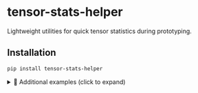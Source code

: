 # tensor-stats-helper
Lightweight utilities for quick tensor statistics during prototyping.

## Installation
```bash
pip install tensor-stats-helper
``` 

<details>
<summary>🧠 Additional examples (click to expand)</summary>

<pre><code class="language-python">
#  SECTION 0 + 1  ·  GLOBAL CONFIG  +  DATA I/O  +  SANITY

# Purpose
#   • Central CFG dict: tweak here → propagates everywhere.
#   • Shape-agnostic loader: survives extra/missing channels,
#     higher resolutions, or time-stacked inputs.
#   • Quick sanity asserts to catch label flips & data corruption.

# ---------- imports ----------
from pathlib import Path
import random, torch, torch.nn as nn, torch.utils.data as td

# ---------- editable global hyper-parameters ----------
CFG = {
    # will auto-update ‘in_ch’ and ‘img_shape’ after first batch
    "in_ch":      6,            # expected channels; used for asserts
    "out_ch":     2,            # change to N for multi-class
    "pos_weight": 1500.0,       # background : foreground weight
    "batch":      64,
    "device":     "cuda" if torch.cuda.is_available() else "cpu",
}

# ---------- core loader ----------
def load_sample(pt_path: Path):
    """Return (x, y) tensors from a saved .pt file.
       - x: C×H×W  float32
       - y:     H×W  int64   (class indices)"""
    t = torch.load(pt_path)          # raw tensor saved by organisers
    x, y = t[:-1].float(), t[-1].long()
    return x, y

def make_loader(data_dir, split="train", batch=CFG["batch"]):
    """Shape-agnostic DataLoader ready for any #channels / resolution."""
    files = sorted(Path(data_dir).glob("*.pt"))
    if split == "train":
        random.shuffle(files)

    xs, ys = zip(*(load_sample(f) for f in files))
    xs, ys = torch.stack(xs), torch.stack(ys)        # B×C×H×W ,  B×H×W

    # ---- auto-update CFG on first call ----
    if CFG["in_ch"] != xs.size(1):           # extra / missing channels
        CFG["in_ch"] = xs.size(1)
    if "img_shape" not in CFG or CFG["img_shape"] != xs.shape[-2:]:
        CFG["img_shape"] = xs.shape[-2:]     # e.g. (50,181) → (100,361)

    ds = td.TensorDataset(xs, ys)
    return td.DataLoader(ds, batch_size=batch, shuffle=(split == "train"))

# ---------- fast sanity check ----------
def sanity_batch(x, y):
    """Abort early if something is obviously wrong."""
    B, C, H, W = x.shape
    assert y.shape == (B, H, W),   "Label dims mismatch ⟹ check loader."
    assert C == CFG["in_ch"],      "Unexpected channel count."
    # Positive-pixel ratio flag for label corruption
    pos_ratio = y.float().mean().item()
    assert pos_ratio < 0.02,       f"Suspiciously high positives ({pos_ratio:.3%})."

# Example usage
if __name__ == "__main__":
    dl = make_loader("/path/to/train", "train")
    x, y = next(iter(dl))
    sanity_batch(x, y)
    print("Loaded batch OK:", x.shape, y.shape, CFG)

# Section 2 · Augmentation Arsenal
# Drag-drop functions; toggle inside apply_train_aug().
# Comments explain what / why each aug helps for possible task extensions.

import torch, math, torch.nn.functional as F

# horizontal flip along azimuth axis – safe if dataset is ±π-symmetric
def random_azimuth_flip(x, y):
    if torch.rand(1) < 0.5:
        x = torch.flip(x, [-1]); y = torch.flip(y, [-1])
    return x, y

# roll ±1 pixel in range – mimics slight distance shift, combats over-fit to exact bins
def range_jitter(x, y, max_px: int = 1):
    shift = int(torch.randint(-max_px, max_px + 1, (1,)))
    if shift:
        x = torch.roll(x, shift, dims=-2)
        y = torch.roll(y, shift, dims=-2)
    return x, y

# randomly zero entire channels – trains resilience to missing sensor slices
def channel_drop(x, y, p: float = 0.15):
    mask = torch.rand(x.size(1), device=x.device) > p
    return x * mask[:, None, None], y

# additive Gaussian noise – guards unseen SNR or weather conditions
def add_noise(x, y, sigma: float = 0.02):
    return x + sigma * torch.randn_like(x), y

# MixUp at batch level – reduces label noise sensitivity; keep commented unless BCE/Dice loss handles soft labels
def mixup_batch(x, y, alpha: float = 0.4):
    lam = torch.distributions.Beta(alpha, alpha).sample()
    idx = torch.randperm(x.size(0))
    x_mix = lam * x + (1 - lam) * x[idx]
    # for hard-label segmentation you may choose y or y[idx] based on lam; here we keep dominant
    return x_mix, y if lam >= 0.5 else y[idx]

# convert polar grid to Cartesian coords and concatenate as two extra channels – useful if organisers ask for Cartesian output
def polar_to_cartesian(x):
    B, C, H, W = x.shape
    rng = torch.linspace(-1, 1, H, device=x.device).view(1, 1, H, 1).expand(B, 1, H, W)
    az  = torch.linspace(-1, 1, W, device=x.device).view(1, 1, 1, W).expand(B, 1, H, W)
    x_cart = rng * torch.cos(az * math.pi)
    y_cart = rng * torch.sin(az * math.pi)
    return torch.cat([x, x_cart, y_cart], 1)

# master switchboard – edit order / comment lines to suit
def apply_train_aug(x, y):
    x, y = random_azimuth_flip(x, y)
    x, y = range_jitter(x, y)
    x, y = channel_drop(x, y)
    x, y = add_noise(x, y)
    # x, y = mixup_batch(x, y)      # enable if using soft-label-friendly loss
    return x, y

# Section 3 · Mutation-to-Hook Map
# One-glance guide: if the organisers change ⟨X⟩, jump to the code hook noted.

# Input tensor  ────────────────────────────────────────────────────────────
#   examples  : extra / missing channels, higher resolution, time stacks
#   hooks     : Section 4  build_first_conv, Conv3dStem
#               Section 2  channel_drop (training aug)

# Metadata conditioning  ──────────────────────────────────────────────────
#   examples  : scalar (temperature), vector (GPS pose)
#   hooks     : Section 4  FiLM block

# Label space  ────────────────────────────────────────────────────────────
#   examples  : multi-class (human / cyclist / vehicle),
#               multi-label, per-instance masks
#   hooks     : Section 5  MultiClassHead, MultiLabelHead, InstanceCenterHead

# Output geometry  ────────────────────────────────────────────────────────
#   examples  : Cartesian map instead of polar, dual-task polar+cartesian
#   hooks     : Section 2  polar_to_cartesian
#               Section 5  attach_head with separate outputs

# Scoring metric  ─────────────────────────────────────────────────────────
#   examples  : mIoU, Dice, F1@0.9, mAP, new weighted accuracy
#   hooks     : Section 6  metric registry + threshold sweeper   (to add)

# Domain shift  ───────────────────────────────────────────────────────────
#   examples  : rain vs sunny, indoor vs outdoor, lower SNR
#   hooks     : Section 2  aug bag (noise, jitter, MixUp)
#               Section 10 TTA & Section 12 robustness tests     (to add)

# Section 4 · Input & Metadata Adaptation Hooks
# Plug-and-play utilities that let the same backbone survive extra channels,
# time-stacked inputs, or side-information (GPS, temperature, etc.).

import torch
import torch.nn as nn

# Flexible 2-D stem – swap this for the fixed first conv in any model
def build_first_conv(in_ch, out_ch=64, k=3, p=1):
    # Use bias=False so weight shape = (out_ch, in_ch, k, k) can be expanded later
    return nn.Conv2d(in_ch, out_ch, k, padding=p, bias=False)

# 3-D stem for inputs shaped B×T×C×H×W (time stacks or micro-Doppler slices)
class Conv3dStem(nn.Module):
    # squeeze time with Conv3d → Conv2d so main network remains 2-D
    def __init__(self, in_ch_per_frame, out_ch=64, t_kernel=3):
        super().__init__()
        self.conv3d = nn.Conv3d(1, out_ch, (t_kernel, 3, 3),
                                padding=(t_kernel // 2, 1, 1))
    def forward(self, x):             # x : B×T×C×H×W   (C usually 6)
        B, T, C, H, W = x.shape
        x = x.view(B, 1, T * C, H, W) # merge time & channel dim
        x = self.conv3d(x)            # B×out_ch×H×W after squeeze
        return x.squeeze(2)

# FiLM (Feature-wise Linear Modulation) block for scalar / vector metadata
class FiLM(nn.Module):
    """
    Example: condition the mid-layer of UNet on a 4-D GPS+temperature vector.
    Usage: feats = film(feats, meta)  # feats: B×C×H×W, meta: B×cond_dim
    """
    def __init__(self, feat_ch: int, cond_dim: int, hidden: int = 32):
        super().__init__()
        self.net = nn.Sequential(
            nn.Linear(cond_dim, hidden),
            nn.ReLU(),
            nn.Linear(hidden, feat_ch * 2)   # scale and shift
        )

    def forward(self, feats, meta):
        gam_beta = self.net(meta)            # B×2C
        gamma, beta = gam_beta.chunk(2, dim=1)
        gamma = gamma.view(-1, feats.size(1), 1, 1)
        beta  = beta.view(-1, feats.size(1), 1, 1)
        return feats * (1 + gamma) + beta

# ------------------------------------------------------------------
# Example integration snippets (copy into your model definition)
#
# 1. Replace the first conv layer:
#    model.stem = build_first_conv(CFG["in_ch"], out_ch=64)
#
# 2. For time stacks (T×C×H×W), preprocess in forward():
#    x = Conv3dStem(CFG["in_ch"])(x)   # then feed into 2-D backbone
#
# 3. Inject FiLM after encoder mid-block:
#    self.film = FiLM(feat_ch=128, cond_dim=meta_dim)
#    ...
#    feats = self.film(feats, meta_vector)
#
# These hooks cover Mutation-Table rows:
#   • Input tensor changes (channels, resolution, time stacks)
#   • Metadata conditioning (scalar or vector side-info)

# Section 5 · Output-Head Variants
# Drop-in blocks that let the same backbone cope with a
#  • multi-class semantic map
#  • multi-label (one-vs-all) targets
#  • per-instance masks via centre-heat-map + offset regression
# Call attach_head(backbone, ...) once after building the UNet.

import torch.nn as nn

# ---------- simple heads ----------

class MultiClassHead(nn.Module):
    # one softmax logit per class (C_out ≥ 2)
    def __init__(self, in_ch: int, num_classes: int):
        super().__init__()
        self.conv = nn.Conv2d(in_ch, num_classes, 1)
    def forward(self, feats):
        return self.conv(feats)         # use CrossEntropy / Dice

class MultiLabelHead(nn.Module):
    # one sigmoid logit per independent label
    def __init__(self, in_ch: int, num_labels: int):
        super().__init__()
        self.conv = nn.Conv2d(in_ch, num_labels, 1)
    def forward(self, feats):
        return self.conv(feats)         # use BCE / BCE-Dice per channel

# ---------- instance-mask head ----------
# Predicts a 1-channel object-centre heat-map  + 2-channel XY offset field
class InstanceCenterHead(nn.Module):
    def __init__(self, in_ch: int):
        super().__init__()
        self.center = nn.Conv2d(in_ch, 1, 1)
        self.offset = nn.Conv2d(in_ch, 2, 1)
    def forward(self, feats):
        return {
            "center": self.center(feats),          # supervise with focal/Dice
            "offset": self.offset(feats),          # L1 / smooth-L1 to gt offsets
        }

# ---------- helper to stick a head onto any encoder-decoder backbone ----------
def attach_head(backbone: nn.Module,
                head_type: str = "multi_class",
                num_classes: int = 2):
    """
    head_type:  'multi_class' | 'multi_label' | 'instance'
    backbone must expose   backbone.out_channels   (feats coming into head).
    """
    in_ch = getattr(backbone, "out_channels", 64)   # fallback if attr missing
    if head_type == "multi_class":
        head = MultiClassHead(in_ch, num_classes)
    elif head_type == "multi_label":
        head = MultiLabelHead(in_ch, num_classes)
    elif head_type == "instance":
        head = InstanceCenterHead(in_ch)
    else:
        raise ValueError(f"Unknown head_type {head_type}")
    backbone.head = head            # simple attribute; call inside forward
    return backbone

# ---------------------- usage notes ----------------------
# • Multi-class: organisers add cyclist / vehicle → set CFG["out_ch"]=N,
#   rebuild UNet, then attach_head(unet,'multi_class',N).
# • Multi-label: predict human *and* ‘moving’ flags simultaneously.
# • Instance: if task switches to counting individuals, attach instance head
#   and train with a combo of centre-heat-map focal loss + offset L1.

# Section 6 · Metric Registry + Threshold Sweeper
# Collect all scoring rules the organisers might switch to.
# Call metric_fn(logits, y) → float  (logits = raw model output, shape B×C×H×W)
# If a metric needs binarisation, register it with needs_thr=True
# then run sweep_threshold() once to store the best cut-off.

import json, numpy as np, torch
import torch.nn.functional as F

# ---------- core metrics ----------

def organiser_weighted_accuracy(logits, y, pos_w=CFG["pos_weight"]):
    preds = logits.argmax(1)
    pos = (y == 1)
    bg_correct = (preds == 0) & (~pos)
    fg_correct = (preds == 1) & pos
    score = bg_correct.sum() + pos_w * fg_correct.sum()
    max_score = (~pos).sum() + pos_w * pos.sum()
    return (score / max_score).item()

def dice_score(logits, y, thr=0.5):
    probs = torch.softmax(logits, 1)[:, 1]
    preds = (probs > thr).float()
    inter = (preds * (y == 1)).sum()
    union = preds.sum() + (y == 1).sum()
    return (2 * inter / (union + 1e-6)).item()

def iou_score(logits, y, thr=0.5):
    probs = torch.softmax(logits, 1)[:, 1]
    preds = (probs > thr).float()
    inter = (preds * (y == 1)).sum()
    union = preds.sum() + (y == 1).sum() - inter
    return (inter / (union + 1e-6)).item()

def f1_at_thr(logits, y, thr=0.9):
    probs = torch.softmax(logits, 1)[:, 1]
    preds = (probs > thr).float()
    tp = (preds * (y == 1)).sum()
    prec = tp / (preds.sum() + 1e-6)
    rec  = tp / ((y == 1).sum() + 1e-6)
    return (2 * prec * rec / (prec + rec + 1e-6)).item()

# ---------- registry ----------
METRICS = {
    "weighted": dict(fn=organiser_weighted_accuracy, needs_thr=False),
    "dice":     dict(fn=dice_score,                needs_thr=True),
    "iou":      dict(fn=iou_score,                 needs_thr=True),
    "f1@0.9":   dict(fn=lambda l,y: f1_at_thr(l,y,0.9), needs_thr=False)
}

# ---------- threshold sweep for metrics that need one ----------
def sweep_threshold(model, loader, metric_name="dice", steps=50):
    assert METRICS[metric_name]["needs_thr"], "Metric doesn’t need threshold."
    model.eval()
    logits_all, y_all = [], []
    with torch.no_grad():
        for x, y in loader:
            logits_all.append(model(x.to(CFG["device"])).cpu())
            y_all.append(y)
    logits = torch.cat(logits_all)
    y = torch.cat(y_all)

    best_thr, best_val = 0.5, -1
    for thr in np.linspace(0.05, 0.95, steps):
        val = METRICS[metric_name]["fn"](logits, y, thr)
        if val > best_val:
            best_val, best_thr = val, thr

    json.dump(dict(metric=metric_name, thr=best_thr),
              open("best_thr.json", "w"))
    print(f"[sweep] {metric_name}: best {best_val:.4f} @ thr={best_thr:.2f}")

# ---------- inference helper ----------
def apply_metric(model, loader, metric_name="weighted"):
    meta = METRICS[metric_name]
    thr = None
    if meta["needs_thr"]:
        thr = json.load(open("best_thr.json"))["thr"]
    model.eval(); vals = []
    with torch.no_grad():
        for x, y in loader:
            logits = model(x.to(CFG["device"]))
            vals.append(meta["fn"](logits.cpu(), y, thr) if thr else meta["fn"](logits.cpu(), y))
    return sum(vals) / len(vals)

# Section 7 · Best-at-Home Res-UNet (CBAM attention optional)

import torch, torch.nn as nn

# --- optional attention ---
class CBAM(nn.Module):
    def __init__(self, ch, red=16, k=7):
        super().__init__()
        self.mlp  = nn.Sequential(nn.Linear(ch, ch // red), nn.ReLU(),
                                  nn.Linear(ch // red, ch))
        self.conv = nn.Conv2d(2, 1, k, padding=(k - 1) // 2)
        self.sig  = nn.Sigmoid()
    def forward(self, x):
        b, c, _, _ = x.shape
        att = self.mlp(x.mean((2, 3)).view(b, c)) + \
              self.mlp(x.amax((2, 3)).view(b, c))
        x   = x * self.sig(att).view(b, c, 1, 1)
        spa = self.sig(self.conv(torch.cat([x.mean(1, True),
                                            x.amax(1, True)], 1)))
        return x * spa

class Identity(nn.Module):          # used when attention is off
    def forward(self, x): return x

# --- building blocks ---
class ResBlock(nn.Module):
    def __init__(self, ci, co, use_attn=True):
        super().__init__()
        self.norm1 = nn.GroupNorm(32, ci)
        self.conv1 = nn.Conv2d(ci, co, 3, 1, 1)
        self.norm2 = nn.GroupNorm(32, co)
        self.conv2 = nn.Conv2d(co, co, 3, 1, 1)
        self.act   = nn.SiLU()
        self.skip  = nn.Conv2d(ci, co, 1) if ci != co else nn.Identity()
        self.attn  = CBAM(co) if use_attn else Identity()

    def forward(self, x):
        h = self.act(self.norm1(x))
        h = self.act(self.norm2(self.conv1(h)))
        h = self.conv2(h) + self.skip(x)
        return self.attn(h)

class Down(nn.Module):
    def __init__(self, ci, co, use_attn=True):
        super().__init__()
        self.res1, self.res2 = ResBlock(ci, co, use_attn), ResBlock(co, co, use_attn)
        self.down = nn.Conv2d(co, co, 3, 2, 1)
    def forward(self, x):
        h = self.res1(x); h = self.res2(h)
        return h, self.down(h)

class Up(nn.Module):
    def __init__(self, ci, co, use_attn=True):
        super().__init__()
        self.up   = nn.ConvTranspose2d(ci, ci, 4, 2, 1)
        self.conv = nn.Conv2d(ci + co, co, 3, 1, 1)
        self.res  = ResBlock(co, co, use_attn)
    def forward(self, x, skip):
        x = self.up(x)
        x = torch.cat([x, skip], 1)
        return self.res(self.conv(x))

# --- main UNet ---
class ResUNetCBAM(nn.Module):
    """
    Arguments
        in_ch     : number of input channels  (will set from CFG["in_ch"])
        out_ch    : number of output classes
        use_attn  : True = CBAM, False = disable attention
    Replace first conv if channels differ:
        model.stem = build_first_conv(CFG["in_ch"], 64)    # from Section 4
    Attach multi-class / instance heads via attach_head()  # Section 5
    """
    def __init__(self, in_ch=6, out_ch=2, chs=(64, 64, 128), use_attn=True):
        super().__init__()
        self.stem = nn.Conv2d(in_ch, chs[0], 3, 1, 1)
        self.enc1 = Down(chs[0], chs[0], use_attn)
        self.enc2 = Down(chs[0], chs[1], use_attn)
        self.mid  = ResBlock(chs[1], chs[2], use_attn)
        self.up1  = Up(chs[2], chs[1], use_attn)
        self.up2  = Up(chs[1], chs[0], use_attn)
        self.out_channels = chs[0]          # for Section 5 head attach
        self.head = nn.Conv2d(chs[0], out_ch, 1)

    def forward(self, x, meta=None):
        s0       = self.stem(x)
        h1, x1   = self.enc1(s0)
        h2, x2   = self.enc2(x1)
        m        = self.mid(x2)
        u1       = self.up1(m, h2)
        u2       = self.up2(u1, h1)
        return self.head(u2)

# --- build example ---
# model = ResUNetCBAM(in_ch=CFG["in_ch"], out_ch=CFG["out_ch"], use_attn=False)

# Section 8 · Loss Bank
# Pick one that matches the organiser’s scoring rule & class imbalance.
# Instantiate with   criterion = LOSS_BANK["combo"](alpha=0.5)

import torch, torch.nn as nn, torch.nn.functional as F

# --- helpers ---
def _one_hot(y, num_classes=2):
    return F.one_hot(y, num_classes).permute(0, 3, 1, 2).float()

# --- core losses ---
def weighted_bce():
    pos_w = torch.tensor([CFG["pos_weight"]], device=CFG["device"])
    # BCEWithLogits operates on logits[:,1] vs y.float()
    return nn.BCEWithLogitsLoss(pos_weight=pos_w)

class DiceLoss(nn.Module):
    def __init__(self, smooth=1): super().__init__(); self.smooth = smooth
    def forward(self, logits, y):
        probs = torch.softmax(logits, 1)[:, 1]            # foreground prob
        y_f   = y.float()
        inter = (probs * y_f).sum()
        union = probs.sum() + y_f.sum()
        return 1 - (2 * inter + self.smooth) / (union + self.smooth)

class ComboLoss(nn.Module):
    # α weight on BCE, (1-α) on Dice – recommended default 0.5
    def __init__(self, alpha=0.5):
        super().__init__()
        self.alpha = alpha
        self.bce   = weighted_bce()
        self.dice  = DiceLoss()
    def forward(self, logits, y):
        bce  = self.bce(logits[:, 1], y.float())          # BCE on fg logit
        dice = self.dice(logits, y)
        return self.alpha * bce + (1 - self.alpha) * dice

class FocalTverskyLoss(nn.Module):
    # Good when false positives punish the metric heavily
    def __init__(self, alpha=0.7, beta=0.3, gamma=0.75, smooth=1):
        super().__init__()
        self.a, self.b, self.g, self.s = alpha, beta, gamma, smooth
    def forward(self, logits, y):
        p = torch.softmax(logits, 1)[:, 1]
        y_f = y.float()
        tp = (p * y_f).sum(); fp = ((1 - y_f) * p).sum(); fn = (y_f * (1 - p)).sum()
        tv = (tp + self.s) / (tp + self.a * fp + self.b * fn + self.s)
        return (1 - tv) ** self.g

# Lovász hinge – direct mIoU surrogate (binary)
def _lovasz_grad(gt_sorted):
    gts = gt_sorted.sum()
    inters = gts - gt_sorted.cumsum(0)
    unions = gts + (1 - gt_sorted).cumsum(0)
    jaccard = 1. - inters / unions
    if gt_sorted.numel() == 0: return gt_sorted
    jaccard[1:] = jaccard[1:] - jaccard[:-1]
    return jaccard

def lovasz_hinge_flat(logits, labels):
    signs = 2. * labels.float() - 1.
    errors = 1. - logits * signs
    errors_sorted, perm = torch.sort(errors, descending=True)
    gt_sorted = labels[perm]
    grad = _lovasz_grad(gt_sorted)
    return torch.dot(F.relu(errors_sorted), grad)

class LovaszHinge(nn.Module):
    def forward(self, logits, y):
        logit_fg = logits[:, 1].contiguous().view(-1)
        y = y.contiguous().view(-1)
        return lovasz_hinge_flat(logit_fg, y)

# --- registry for training loop ---
LOSS_BANK = {
    "bce_weight":   weighted_bce,          # weighted cross-entropy (baseline)
    "dice":         DiceLoss,              # overlap-focused, ignores bg ratio
    "combo":        ComboLoss,             # default α=0.5
    "focal_tversky":FocalTverskyLoss,      # tune α,β,γ as needed
    "lovasz":       LovaszHinge            # direct IoU optimisation
}

# usage:
# criterion = LOSS_BANK["combo"](alpha=0.5)
# loss = criterion(logits, y)
class CombinedLoss(nn.Module):
    """
    Build a weighted sum of arbitrary losses listed in LOSS_BANK.
    Example:   criterion = CombinedLoss(
                   ["bce_weight", "dice", "focal_tversky"],
                   weights=[0.4, 0.4, 0.2])
    """
    def __init__(self, names, weights=None, **kwargs):
        super().__init__()
        assert all(n in LOSS_BANK for n in names), "unknown loss key"
        self.loss_fns = nn.ModuleList([LOSS_BANK[n](**kwargs) if callable(LOSS_BANK[n]) else LOSS_BANK[n] for n in names])
        w = torch.tensor(weights) if weights is not None else torch.ones(len(names))
        self.weights = (w / w.sum()).tolist()                 # normalise

    def forward(self, logits, y):
        total = 0.
        for w, fn in zip(self.weights, self.loss_fns):
            total += w * fn(logits, y)
        return total
# 1) Classic Dice + weighted BCE (50-50)
criterion = CombinedLoss(["bce_weight", "dice"])

# 2) Heavier Dice emphasis (70 % Dice, 30 % BCE)
criterion = CombinedLoss(["dice", "bce_weight"], weights=[0.7, 0.3])

# 3) Tackle noisy labels: small focal-Tversky term
criterion = CombinedLoss(["combo", "focal_tversky"], weights=[0.8, 0.2], alpha=0.5)

# Section 9 · Training Engine
# All knobs controlled via CFG – change a string, keep the loop intact.

import torch, torch.nn as nn, torch.optim as optim
from torch.cuda.amp import autocast, GradScaler
from torch.optim.lr_scheduler import (OneCycleLR, CosineAnnealingWarmRestarts,
                                      CyclicLR, ReduceLROnPlateau)
from copy import deepcopy
try: import torch_optimizer as topt               # extra optims (radam, lookahead)
except ImportError: topt = None

# ───────────────────────── CFG additions ─────────────────────────
CFG.update({
    "epochs"   : 20,
    "optim"    : "adamw",         # adamw · radam · sgd · lookahead_sgd
    "sched"    : "onecycle",      # onecycle · cosine · cyclic · plateau
    "lr"       : 5e-4,
    "grad_clip": 1.0,             # None = off   / keeps large spikes stable
    "ema_decay": 0.99,            # None = off   / 0.99 works well for radar
})

# ───────────────────── optimiser & scheduler builders ────────────
def build_optimizer(model):
    lr = CFG["lr"]; wd = 1e-2
    if CFG["optim"] == "adamw":
        return optim.AdamW(model.parameters(), lr, weight_decay=wd)
    if CFG["optim"] == "sgd":
        return optim.SGD(model.parameters(), lr, momentum=0.9, weight_decay=wd)
    if CFG["optim"] == "radam" and topt:
        return topt.RAdam(model.parameters(), lr, weight_decay=wd)          # variance-rectified Adam
    if CFG["optim"] == "lookahead_sgd" and topt:
        base = optim.SGD(model.parameters(), lr, momentum=0.9, weight_decay=wd)
        return topt.Lookahead(base)                                         # slower but very stable
    raise ValueError("Unsupported optimiser in CFG['optim']")

def build_scheduler(opt, steps_per_epoch):
    if CFG["sched"] == "onecycle":
        # good default – large LR peak then anneal
        return OneCycleLR(opt, max_lr=CFG["lr"], total_steps=CFG["epochs"]*steps_per_epoch)
    if CFG["sched"] == "cosine":
        # gradually restarts LR – useful for long runs
        return CosineAnnealingWarmRestarts(opt, T_0=steps_per_epoch*4)
    if CFG["sched"] == "cyclic":
        # bounce between two LRs – speeds small-set adaptation
        return CyclicLR(opt, base_lr=CFG["lr"]/10, max_lr=CFG["lr"],
                        step_size_up=steps_per_epoch*2, cycle_momentum=False)
    if CFG["sched"] == "plateau":
        # cut LR when val metric stalls – handy for fine-tune scripts
        return ReduceLROnPlateau(opt, mode="max", factor=0.5, patience=2)
    return None

# ───────────────────────── EMA helper ────────────────────────────
class EMA:
    """Exponential Moving Average – smoother weights; boosts val stability."""
    def __init__(self, model, decay):
        self.decay = decay
        self.shadow = {k: v.clone() for k, v in model.state_dict().items()}
    def update(self, model):
        for k, v in model.state_dict().items():
            self.shadow[k].mul_(self.decay).add_(v, alpha=1 - self.decay)
    def apply(self, model):
        self.backup = deepcopy(model.state_dict())
        model.load_state_dict(self.shadow, strict=False)
    def restore(self, model):
        model.load_state_dict(self.backup, strict=False)

# ───────────────────────── training loop ─────────────────────────
def train(model, loader_tr, loader_val, criterion,
          metric_name="weighted", patience=5):
    device = CFG["device"]; model.to(device)
    opt   = build_optimizer(model)
    sched = build_scheduler(opt, len(loader_tr))
    scaler= GradScaler()                                # AMP scaler
    ema   = EMA(model, CFG["ema_decay"]) if CFG["ema_decay"] else None
    metric_fn = METRICS[metric_name]["fn"]

    best, bad = -1, 0
    for ep in range(CFG["epochs"]):
        model.train()
        for xb, yb in loader_tr:
            xb, yb = xb.to(device), yb.to(device)
            xb, yb = apply_train_aug(xb, yb)             # Section 2 aug bag
            with autocast():
                logits = model(xb)
                loss   = criterion(logits, yb)
            scaler.scale(loss).backward()
            if CFG["grad_clip"]:
                scaler.unscale_(opt)
                nn.utils.clip_grad_norm_(model.parameters(), CFG["grad_clip"])
            scaler.step(opt); scaler.update(); opt.zero_grad()
            if sched and not isinstance(sched, ReduceLROnPlateau): sched.step()
            if ema: ema.update(model)

        # ─ validation ─
        if ema: ema.apply(model)
        model.eval(); vals = []
        with torch.no_grad(), autocast():
            for xb, yb in loader_val:
                xb, yb = xb.to(device), yb.to(device)
                vals.append(metric_fn(model(xb).cpu(), yb))
        val = sum(vals) / len(vals)
        if ema: ema.restore(model)
        if sched and isinstance(sched, ReduceLROnPlateau): sched.step(val)

        print(f"ep{ep:02d} val {val:.4f}")
        if val > best:
            best, bad = val, 0
            torch.save(model.state_dict(), "ckpt_best.pth")
        else:
            bad += 1
            if bad >= patience:
                print("early stop"); break

# -----------------------------------------------------------------
# Quick flipping guide
#   Heavy over-fitting         → set optim='sgd', sched='cyclic'
#   Val metric flat            → sched='plateau', increase patience
#   Training unstable spikes   → grad_clip=0.5, optim='radam'
#   Tiny adaptation set onsite → epochs=5, sched='cyclic', optim='adamw'

# Section 10 · Inference + Test-Time Augmentation
# Usage
#   preds = infer_batch(model, x)            # single batch → B×H×W masks
#   run_inference(model, loader, tta=True)   # full loader → dict{id:mask}

import torch, torch.nn.functional as F
import json, numpy as np

# load saved threshold if any (for Dice/IoU metrics)
try:
    _THR_JSON = json.load(open("best_thr.json"))
    _THR = _THR_JSON.get("thr", 0.5); _METRIC = _THR_JSON.get("metric", "")
except FileNotFoundError:
    _THR = 0.5; _METRIC = ""

# simple horizontal flip TTA (azimuth symmetry)
def _tta_logits(model, x):
    logits = model(x)
    logits_flip = torch.flip(model(torch.flip(x, [-1])), [-1])
    return (logits + logits_flip) / 2

def infer_batch(model, x, tta=False):
    model.eval()
    with torch.no_grad():
        logits = _tta_logits(model, x) if tta else model(x)
        if CFG["out_ch"] == 2:
            # binary segmentation
            probs = F.softmax(logits, 1)[:, 1]
            thr = _THR if _METRIC in ("dice", "iou") else 0.5
            return (probs > thr).long()
        else:
            # multi-class argmax
            return logits.argmax(1)

def run_inference(model, loader, tta=False, return_dict=False):
    """
    Returns a tensor of masks or a dict {idx:mask} for submission packing.
    Assumes loader.dataset is indexable so we can map batch index to file.
    """
    masks, ids = [], []
    for i, (x, _) in enumerate(loader):
        x = x.to(CFG["device"])
        masks.append(infer_batch(model, x, tta).cpu())
        ids.extend(range(i * CFG["batch"], i * CFG["batch"] + x.size(0)))
    masks = torch.cat(masks)
    return dict(zip(ids, masks)) if return_dict else masks

# Section 11 · Few-Shot Adaptation Script
# Fine-tunes a base checkpoint on a small labelled set the organisers might provide.
#   • freeze_encoder=True  keeps backbone frozen → faster & avoids over-fit
#   • epochs, lr, sched come from CFG but we set light defaults

def adapt_fewshot(base_ckpt,
                  small_train_dir,
                  freeze_encoder=True,
                  out_ckpt="adapted.pth"):
    # build model exactly as in training
    model = ResUNetCBAM(in_ch=CFG["in_ch"], out_ch=CFG["out_ch"], use_attn=True)
    model.load_state_dict(torch.load(base_ckpt, map_location=CFG["device"]))
    if freeze_encoder:                       # only decoder & head learn
        for n, p in model.named_parameters():
            if not n.startswith("up") and not n.startswith("head"):
                p.requires_grad_(False)
    # tiny LR & epoch count
    CFG.update({"lr": 3e-4, "epochs": 5, "sched": "plateau"})
    crit = LOSS_BANK["combo"](alpha=0.5)
    loader_tr = make_loader(small_train_dir, "train", batch=CFG["batch"])
    loader_va = make_loader(small_train_dir, "val",   batch=CFG["batch"])
    train(model, loader_tr, loader_va, crit, metric_name="weighted")
    torch.save(model.state_dict(), out_ckpt)
    print("few-shot adaptation done →", out_ckpt)
</code></pre>

</details>

